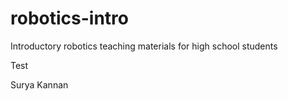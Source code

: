 # robotics-intro
Introductory robotics teaching materials for high school students 

Test 

Surya Kannan
